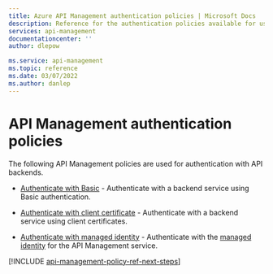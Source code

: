 ```yaml
---
title: Azure API Management authentication policies | Microsoft Docs
description: Reference for the authentication policies available for use in Azure API Management. 
services: api-management
documentationcenter: ''
author: dlepow

ms.service: api-management
ms.topic: reference
ms.date: 03/07/2022
ms.author: danlep
---
```

# API Management authentication policies

The following API Management policies are used for authentication with API backends. 

-   [Authenticate with Basic](authentication-basic-policy.md) - Authenticate with a backend service using Basic authentication.

-   [Authenticate with client certificate](authentication-certificate-policy.md) - Authenticate with a backend service using client certificates.

-   [Authenticate with managed identity](authentication-managed-identity-policy.md) - Authenticate with the [managed identity](../active-directory/managed-identities-azure-resources/overview.md) for the API Management service.


[!INCLUDE [api-management-policy-ref-next-steps](../../includes/api-management-policy-ref-next-steps.md)]
